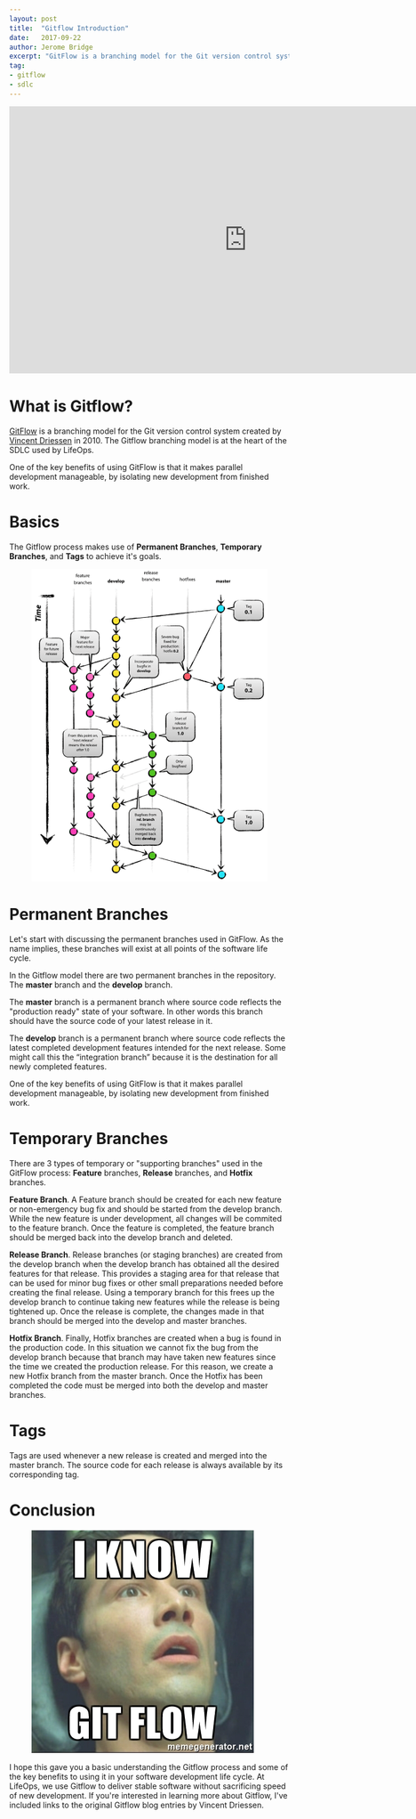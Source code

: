 ```yaml
---
layout: post
title:  "Gitflow Introduction"
date:   2017-09-22
author: Jerome Bridge
excerpt: "GitFlow is a branching model for the Git version control system."
tag:
- gitflow
- sdlc
---
```

<iframe width="854" height="480" src="https://www.youtube.com/embed/47uih9Tp6H8" frameborder="0" gesture="media" allowfullscreen></iframe>

# What is Gitflow?
<a href="http://nvie.com/posts/a-successful-git-branching-model/">GitFlow</a> is a branching model for the Git version control system created by
<a href="http://nvie.com/about/">Vincent Driessen</a> in 2010. The Gitflow branching model is at the heart of the SDLC used by LifeOps.

One of the key benefits of using GitFlow is that it makes parallel development manageable, by isolating new development from finished work.

# Basics
The Gitflow process makes use of **Permanent Branches**, **Temporary Branches**, and **Tags** to achieve it's goals.

<figure>
  <img src="/assets/img/post/gitflow-introduction/gitflow-model.png" />
</figure>


# Permanent Branches
Let's start with discussing the permanent branches used in GitFlow. As the name implies, these branches will exist at all points of the software life cycle.

In the Gitflow model there are two permanent branches in the repository. The **master** branch and the **develop** branch.

The **master** branch is a permanent branch where source code reflects the "production ready" state of your software. In other
words this branch should have the source code of your latest release in it.

The **develop** branch is a permanent branch where source code reflects the latest completed development features intended for the
next release. Some might call this the “integration branch” because it is the destination for all newly completed features.

One of the key benefits of using GitFlow is that it makes parallel development manageable, by isolating new development from finished work.

# Temporary Branches
There are 3 types of temporary or "supporting branches" used in the GitFlow process: **Feature** branches, **Release** branches, and **Hotfix** branches.

**Feature Branch**. A Feature branch should be created for each new feature or non-emergency bug fix and should be started from the develop branch.
While the new feature is under development, all changes will be commited to the feature branch. Once the feature is completed, the feature
branch should be merged back into the develop branch and deleted.

**Release Branch**. Release branches (or staging branches) are created from the develop branch when the develop branch has obtained all
the desired features for that release. This provides a staging area for that release that can be used for minor bug fixes or other small
preparations needed before creating the final release. Using a temporary branch for this frees up the develop branch to continue taking new
features while the release is being tightened up. Once the release is complete, the changes made in that branch should be merged into the
develop and master branches.

**Hotfix Branch**. Finally, Hotfix branches are created when a bug is found in the production code. In this situation we cannot fix the bug
from the develop branch because that branch may have taken new features since the time we created the production release. For this reason,
we create a new Hotfix branch from the master branch. Once the Hotfix has been completed the code must be merged into both the develop and master branches.

# Tags
Tags are used whenever a new release is created and merged into the master branch. The source code for each release is always available by
its corresponding tag.

# Conclusion

<figure>
  <img src="/assets/img/post/gitflow-introduction/meme-i-know-gitflow.jpg" />
</figure>

I hope this gave you a basic understanding the Gitflow process and some of the key benefits to using it in your software development life cycle.
At LifeOps, we use Gitflow to deliver stable software without sacrificing speed of new development. If you're interested in learning more about
Gitflow, I've included links to the original Gitflow blog entries by Vincent Driessen.

